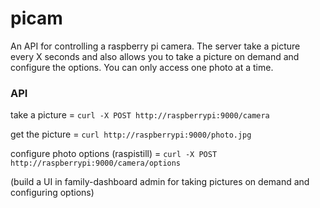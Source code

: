picam
======

An API for controlling a raspberry pi camera.  The server take a picture every X seconds and also allows you to take a picture on demand and configure the options.  You can only access one photo at a time.


### API

take a picture = `curl -X POST http://raspberrypi:9000/camera` 

get the picture = `curl http://raspberrypi:9000/photo.jpg`

configure photo options (raspistill) = `curl -X POST http://raspberrypi:9000/camera/options`


(build a UI in family-dashboard admin for taking pictures on demand and configuring options)